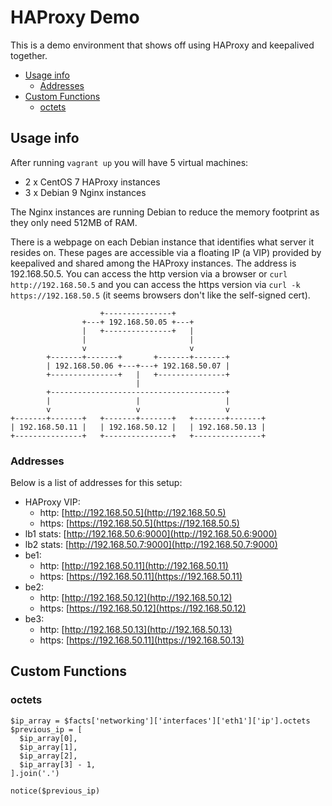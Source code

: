 # HAProxy Demo

This is a demo environment that shows off using HAProxy and keepalived together.

- [Usage info](#usage-info)
  - [Addresses](#addresses)
- [Custom Functions](#custom-functions)
  - [octets](#octets)

## Usage info

After running `vagrant up` you will have 5 virtual machines:

- 2 x CentOS 7 HAProxy instances
- 3 x Debian 9 Nginx instances

The Nginx instances are running Debian to reduce the memory footprint as they only need 512MB of RAM.

There is a webpage on each Debian instance that identifies what server it resides on. These pages are accessible via a floating IP (a VIP) provided by keepalived and shared among the HAProxy instances. The address is 192.168.50.5. You can access the http version via a browser or `curl http://192.168.50.5` and you can access the https version via `curl -k https://192.168.50.5` (it seems browsers don't like the self-signed cert).

```plain
                    +---------------+
                +---+ 192.168.50.05 +---+
                |   +---------------+   |
                |                       |
                v                       v
        +-------+-------+       +-------+-------+
        | 192.168.50.06 +---+---+ 192.168.50.07 |
        +---------------+   |   +---------------+
                            |
        +---------------------------------------+
        |                   |                   |
        v                   v                   v
+-------+-------+   +-------+-------+   +-------+-------+
| 192.168.50.11 |   | 192.168.50.12 |   | 192.168.50.13 |
+---------------+   +---------------+   +---------------+
```

### Addresses

Below is a list of addresses for this setup:

- HAProxy VIP:
  - http: [http://192.168.50.5](http://192.168.50.5)
  - https: [https://192.168.50.5](https://192.168.50.5)
- lb1 stats: [http://192.168.50.6:9000](http://192.168.50.6:9000)
- lb2 stats: [http://192.168.50.7:9000](http://192.168.50.7:9000)
- be1:
  - http: [http://192.168.50.11](http://192.168.50.11)
  - https: [https://192.168.50.11](https://192.168.50.11)
- be2:
  - http: [http://192.168.50.12](http://192.168.50.12)
  - https: [https://192.168.50.12](https://192.168.50.12)
- be3:
  - http: [http://192.168.50.13](http://192.168.50.13)
  - https: [https://192.168.50.11](https://192.168.50.13)

## Custom Functions

### octets

```puppet
$ip_array = $facts['networking']['interfaces']['eth1']['ip'].octets
$previous_ip = [
  $ip_array[0],
  $ip_array[1],
  $ip_array[2],
  $ip_array[3] - 1,
].join('.')

notice($previous_ip)
```
